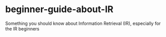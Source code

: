 # beginner-guide-about-IR
Something you should know about Information Retrieval (IR), especially for the IR beginners
